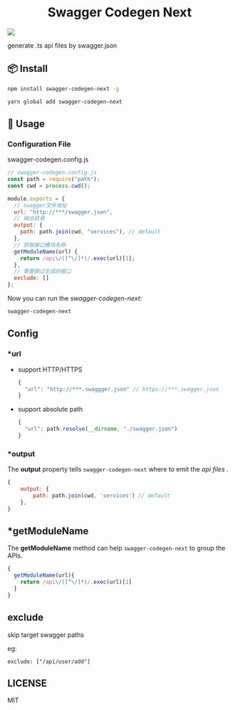 <h1 align="center">Swagger Codegen Next</h1>

<img src="https://img.shields.io/npm/v/swagger-codegen-next?style=flat-square"/>

generate .ts api files by swagger.json

## 📦 Install

```bash
npm install swagger-codegen-next -g
```

```bash
yarn global add swagger-codegen-next
```

## 🔨 Usage

### Configuration File

swagger-codegen.config.js

```javascript
// swagger-codegen.config.js
const path = require("path");
const cwd = process.cwd();

module.exports = {
  // swagger文件地址
  url: "http://***/swagger.json",
  // 输出目录
  output: {
    path: path.join(cwd, "services"), // default
  },
  // 获取接口模块名称
  getModuleName(url) {
    return /api\/([^\/]*)/.exec(url)[1];
  },
  // 需要跳过生成的接口
  exclude: []
};

```
Now you can run the _swagger-codegen-next_:

```bash
swagger-codegen-next
```

## Config

### \*url

- support HTTP/HTTPS

  ```javascript
  {
    "url": "http://***.swaggger.json" // https://***.swagger.json
  }
  ```

- support absolute path

  ```javascript
  {
    "url": path.resolve(__dirname, "./swagger.json")
  }
  ```

### \*output

The **output** property tells `swagger-codegen-next` where to emit the _api files_ .

```javascript
{
    output: {
        path: path.join(cwd, 'services') // default
    },
}
```

## \*getModuleName

The **getModuleName** method can help `swagger-codegen-next` to group the APIs.

```javascript
{
  getModuleName(url){
    return /api\/([^\/]*)/.exec(url)[1]
  }
}
```

## exclude
skip target swagger paths

eg:
```
exclude: ["/api/user/add"]
```

## LICENSE

MIT

